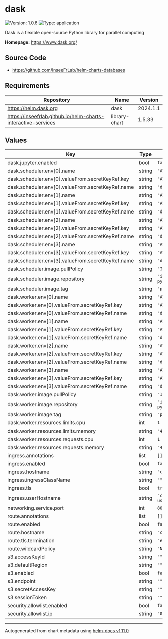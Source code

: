 # dask

![Version: 1.0.6](https://img.shields.io/badge/Version-1.0.6-informational?style=flat-square) ![Type: application](https://img.shields.io/badge/Type-application-informational?style=flat-square)

Dask is a flexible open-source Python library for parallel computing

**Homepage:** <https://www.dask.org/>

## Source Code

* <https://github.com/InseeFrLab/helm-charts-databases>

## Requirements

| Repository | Name | Version |
|------------|------|---------|
| https://helm.dask.org | dask | 2024.1.1 |
| https://inseefrlab.github.io/helm-charts-interactive-services | library-chart | 1.5.33 |

## Values

| Key | Type | Default | Description |
|-----|------|---------|-------------|
| dask.jupyter.enabled | bool | `false` |  |
| dask.scheduler.env[0].name | string | `"AWS_DEFAULT_REGION"` |  |
| dask.scheduler.env[0].valueFrom.secretKeyRef.key | string | `"AWS_DEFAULT_REGION"` |  |
| dask.scheduler.env[0].valueFrom.secretKeyRef.name | string | `"dask-env"` |  |
| dask.scheduler.env[1].name | string | `"AWS_SECRET_ACCESS_KEY"` |  |
| dask.scheduler.env[1].valueFrom.secretKeyRef.key | string | `"AWS_SECRET_ACCESS_KEY"` |  |
| dask.scheduler.env[1].valueFrom.secretKeyRef.name | string | `"dask-env"` |  |
| dask.scheduler.env[2].name | string | `"AWS_ACCESS_KEY_ID"` |  |
| dask.scheduler.env[2].valueFrom.secretKeyRef.key | string | `"AWS_ACCESS_KEY_ID"` |  |
| dask.scheduler.env[2].valueFrom.secretKeyRef.name | string | `"dask-env"` |  |
| dask.scheduler.env[3].name | string | `"AWS_SESSION_TOKEN"` |  |
| dask.scheduler.env[3].valueFrom.secretKeyRef.key | string | `"AWS_SESSION_TOKEN"` |  |
| dask.scheduler.env[3].valueFrom.secretKeyRef.name | string | `"dask-env"` |  |
| dask.scheduler.image.pullPolicy | string | `"IfNotPresent"` |  |
| dask.scheduler.image.repository | string | `"inseefrlab/onyxia-python-datascience"` |  |
| dask.scheduler.image.tag | string | `"py3.12.2"` |  |
| dask.worker.env[0].name | string | `"AWS_DEFAULT_REGION"` |  |
| dask.worker.env[0].valueFrom.secretKeyRef.key | string | `"AWS_DEFAULT_REGION"` |  |
| dask.worker.env[0].valueFrom.secretKeyRef.name | string | `"dask-env"` |  |
| dask.worker.env[1].name | string | `"AWS_SECRET_ACCESS_KEY"` |  |
| dask.worker.env[1].valueFrom.secretKeyRef.key | string | `"AWS_SECRET_ACCESS_KEY"` |  |
| dask.worker.env[1].valueFrom.secretKeyRef.name | string | `"dask-env"` |  |
| dask.worker.env[2].name | string | `"AWS_ACCESS_KEY_ID"` |  |
| dask.worker.env[2].valueFrom.secretKeyRef.key | string | `"AWS_ACCESS_KEY_ID"` |  |
| dask.worker.env[2].valueFrom.secretKeyRef.name | string | `"dask-env"` |  |
| dask.worker.env[3].name | string | `"AWS_SESSION_TOKEN"` |  |
| dask.worker.env[3].valueFrom.secretKeyRef.key | string | `"AWS_SESSION_TOKEN"` |  |
| dask.worker.env[3].valueFrom.secretKeyRef.name | string | `"dask-env"` |  |
| dask.worker.image.pullPolicy | string | `"IfNotPresent"` |  |
| dask.worker.image.repository | string | `"inseefrlab/onyxia-python-datascience"` |  |
| dask.worker.image.tag | string | `"py3.12.2"` |  |
| dask.worker.resources.limits.cpu | int | `1` |  |
| dask.worker.resources.limits.memory | string | `"4G"` |  |
| dask.worker.resources.requests.cpu | int | `1` |  |
| dask.worker.resources.requests.memory | string | `"4G"` |  |
| ingress.annotations | list | `[]` |  |
| ingress.enabled | bool | `false` |  |
| ingress.hostname | string | `"chart-example.local"` |  |
| ingress.ingressClassName | string | `""` |  |
| ingress.tls | bool | `true` |  |
| ingress.userHostname | string | `"chart-example-user.local"` |  |
| networking.service.port | int | `80` |  |
| route.annotations | list | `[]` |  |
| route.enabled | bool | `false` |  |
| route.hostname | string | `"chart-example.local"` |  |
| route.tls.termination | string | `"edge"` |  |
| route.wildcardPolicy | string | `"None"` |  |
| s3.accessKeyId | string | `""` |  |
| s3.defaultRegion | string | `""` |  |
| s3.enabled | bool | `false` |  |
| s3.endpoint | string | `""` |  |
| s3.secretAccessKey | string | `""` |  |
| s3.sessionToken | string | `""` |  |
| security.allowlist.enabled | bool | `false` |  |
| security.allowlist.ip | string | `"0.0.0.0/0"` |  |

----------------------------------------------
Autogenerated from chart metadata using [helm-docs v1.11.0](https://github.com/norwoodj/helm-docs/releases/v1.11.0)
